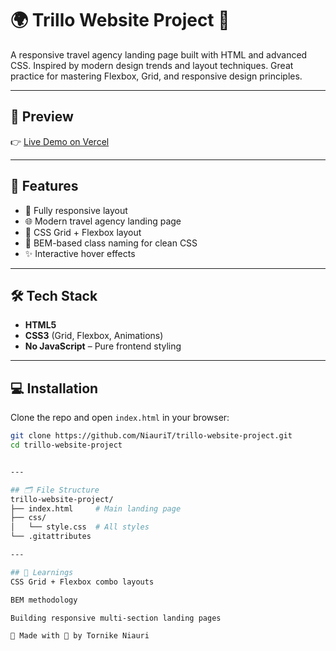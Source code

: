 # 🌍 Trillo Website Project 🏨

A responsive travel agency landing page built with HTML and advanced CSS. Inspired by modern design trends and layout techniques. Great practice for mastering Flexbox, Grid, and responsive design principles.

---

## 📸 Preview

👉 [Live Demo on Vercel](https://trillo-website-project.vercel.app/)


---

## 🚀 Features

- 🧭 Fully responsive layout
- 🌐 Modern travel agency landing page
- 💼 CSS Grid + Flexbox layout
- 🎨 BEM-based class naming for clean CSS
- ✨ Interactive hover effects

---

## 🛠️ Tech Stack

- **HTML5**
- **CSS3** (Grid, Flexbox, Animations)
- **No JavaScript** – Pure frontend styling

---

## 💻 Installation

Clone the repo and open `index.html` in your browser:

```bash
git clone https://github.com/NiauriT/trillo-website-project.git
cd trillo-website-project


---

## 🗂️ File Structure
trillo-website-project/
├── index.html     # Main landing page
├── css/
│   └── style.css  # All styles
└── .gitattributes

---

## 🧠 Learnings
CSS Grid + Flexbox combo layouts

BEM methodology

Building responsive multi-section landing pages

🙌 Made with 💙 by Tornike Niauri
